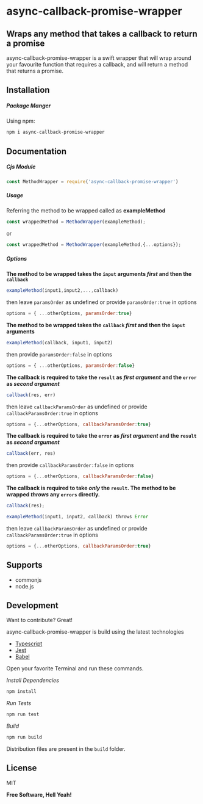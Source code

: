 # async-callback-promise-wrapper
## Wraps any method that takes a callback to return a promise

[//]:<[![Build Status](https://travis-ci.org/nrsrivastava/async-callback-promise-wrapper.svg?branch=main)](https://travis-ci.org/nrsrivastava/asynac-callback-promise-wrapper)>

async-callback-promise-wrapper is a swift wrapper that will wrap around your favourite function that requires a callback, and will return a method that returns a promise.

## Installation

[//]:<Dillinger requires [Node.js](https://nodejs.org/) v10+ to run.>

##### Package Manger
Using npm:

```bash
npm i async-callback-promise-wrapper
```
## Documentation
##### Cjs Module

```js
const MethodWrapper = require('async-callback-promise-wrapper')
```
##### Usage
Referring the method to be wrapped called as **exampleMethod**

```js
const wrappedMethod = MethodWrapper(exampleMethod);
```
or
```js
const wrappedMethod = MethodWrapper(exampleMethod,{...options});
```
##### Options
**The method to be wrapped takes the ```input``` arguments _first_ and then the ```callback```**
```js
exampleMethod(input1,input2,...,callback)
```
then leave ```paramsOrder``` as undefined or provide ```paramsOrder:true``` in options
```js
options = { ...otherOptions, paramsOrder:true}
```
**The method to be wrapped takes the ```callback``` _first_ and then the ```input``` arguments**
```js
exampleMethod(callback, input1, input2)
```
then provide ```paramsOrder:false``` in options
```js
options = { ...otherOptions, paramsOrder:false}
```
**The callback is required to take the ```result``` as _first argument_ and the ```error``` as _second argument_**
```js
callback(res, err)
```
then leave ```callbackParamsOrder``` as undefined or provide ```callbackParamsOrder:true``` in options
```js
options = {...otherOptions, callbackParamsOrder:true}
```
**The callback is required to take the ```error``` as _first argument_ and the ```result``` as _second argument_**
```js
callback(err, res)
```
then provide ```callbackParamsOrder:false``` in options
```js
options = {...otherOptions, callbackParamsOrder:false}
```
**The callback is required to take _only_ the ```result```. The method to be wrapped _throws_ any ```errors``` directly.**
```js
callback(res);
```
```js
exampleMethod(input1, input2, callback) throws Error
```
then leave ```callbackParamsOrder``` as undefined or provide ```callbackParamsOrder:true``` in options
```js
options = {...otherOptions, callbackParamsOrder:true}
```
## Supports

- commonjs
- node.js

## Development

Want to contribute? Great!

async-callback-promise-wrapper is build using the latest technologies
- [Typescript]
- [Jest]
- [Babel]


Open your favorite Terminal and run these commands.

_Install Dependencies_
```bash
npm install
```
_Run Tests_
```bash
npm run test
```
_Build_
```sh
npm run build
```

Distribution files are present in the ```build``` folder.

## License

MIT

**Free Software, Hell Yeah!**

[//]: # (These are reference links used in the body of this note and get stripped out when the markdown processor does its job. There is no need to format nicely because it shouldn't be seen. Thanks SO - http://stackoverflow.com/questions/4823468/store-comments-in-markdown-syntax)

   [Typescript]: <https://www.typescriptlang.org/>
   [Jest]: <https://jestjs.io/>
   [Babel]: <https://babeljs.io/>
